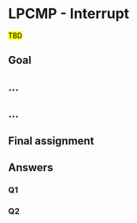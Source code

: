 # LPCMP - Interrupt

<mark>TBD</mark>

## Goal

## ...


## ...


## Final assignment

## Answers

### Q1
 
### Q2
